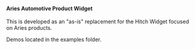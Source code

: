 #### Aries Automotive Product Widget

This is developed as an "as-is" replacement for the Hitch Widget focused on Aries products.

Demos located in the examples folder.
